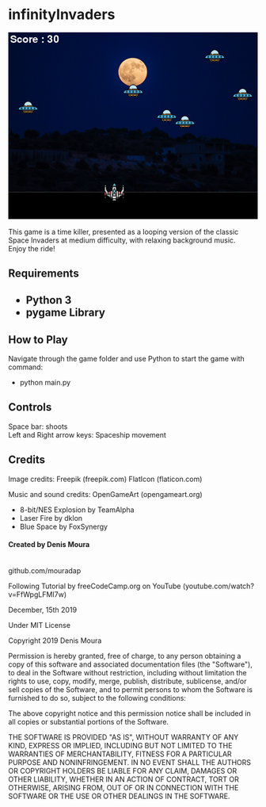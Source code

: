 # infinityInvaders
![Screenshot](/img/screenshot.png)


This game is a time killer, presented as a looping version of the classic Space Invaders at medium difficulty, with relaxing background music. <br>
Enjoy the ride!

<h2>Requirements<h2>

- Python 3
- pygame Library

<h2>How to Play</h2>

Navigate through the game folder and use Python to start the game with command:
- python main.py

<h2>Controls</h2>

Space bar: shoots<br>
Left and Right arrow keys: Spaceship movement


<h2>Credits</h2>

Image credits:
Freepik (freepik.com)
FlatIcon (flaticon.com)

Music and sound credits:
OpenGameArt (opengameart.org)
- 8-bit/NES Explosion by TeamAlpha
- Laser Fire by dklon
- Blue Space by FoxSynergy

<h4>Created by Denis Moura</h4><br>
github.com/mouradap

Following Tutorial by freeCodeCamp.org on YouTube (youtube.com/watch?v=FfWpgLFMI7w)

December, 15th 2019

Under MIT License

Copyright 2019 Denis Moura

Permission is hereby granted, free of charge, to any person obtaining a copy of this software and associated documentation files (the "Software"), to deal in the Software without restriction, including without limitation the rights to use, copy, modify, merge, publish, distribute, sublicense, and/or sell copies of the Software, and to permit persons to whom the Software is furnished to do so, subject to the following conditions:

The above copyright notice and this permission notice shall be included in all copies or substantial portions of the Software.

THE SOFTWARE IS PROVIDED "AS IS", WITHOUT WARRANTY OF ANY KIND, EXPRESS OR IMPLIED, INCLUDING BUT NOT LIMITED TO THE WARRANTIES OF MERCHANTABILITY, FITNESS FOR A PARTICULAR PURPOSE AND NONINFRINGEMENT. IN NO EVENT SHALL THE AUTHORS OR COPYRIGHT HOLDERS BE LIABLE FOR ANY CLAIM, DAMAGES OR OTHER LIABILITY, WHETHER IN AN ACTION OF CONTRACT, TORT OR OTHERWISE, ARISING FROM, OUT OF OR IN CONNECTION WITH THE SOFTWARE OR THE USE OR OTHER DEALINGS IN THE SOFTWARE.
